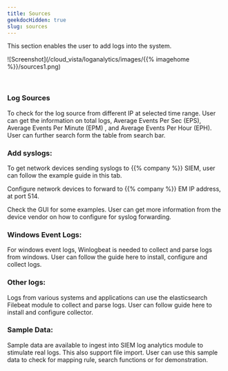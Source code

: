 ```yaml
---
title: Sources
geekdocHidden: true
slug: sources
---
```


This section enables the user to add logs into the system.  


![Screenshot](/cloud_vista/loganalytics/images/{{% imagehome %}}/sources1.png)

&nbsp;

### Log Sources
To check for the log source from different IP at selected time range. User can get the information on total logs, Average Events Per Sec (EPS), Average Events Per Minute (EPM) , and Average Events Per Hour (EPH).  User can further search form the table from search bar. 

### Add syslogs: 
To get network devices sending syslogs to {{% company %}} SIEM, user can follow the example guide in this tab. 

Configure network devices to forward to {{% company %}} EM IP address, at port 514.

Check the GUI for some examples. User can get more information from the device vendor on how to configure for syslog forwarding. 

### Windows Event Logs:
For windows event logs, Winlogbeat is needed to collect and parse logs from windows. User can follow the guide here to install, configure and collect logs.

### Other logs: 
Logs from various systems and applications can use the elasticsearch Filebeat module to collect and parse logs. User can follow guide here to install and configure collector. 

### Sample Data: 
Sample data are available to ingest into SIEM log analytics module to stimulate real logs. This also support file import. User can use this sample data to check for mapping rule, search functions or for demonstration. 

